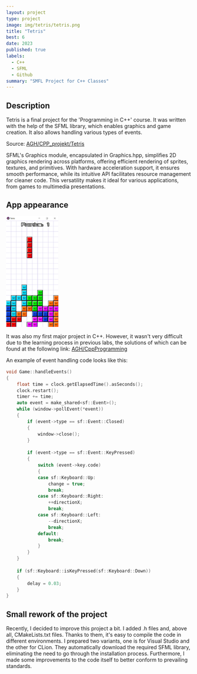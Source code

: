```yaml
---
layout: project
type: project
image: img/tetris/tetris.png
title: "Tetris"
best: 6
date: 2023
published: true
labels:
  - C++
  - SFML
  - Github
summary: "SMFL Project for C++ Classes"
---
```


## Description
Tetris is a final project for the 'Programming in C++' course. It was written with the help of the SFML library, which enables graphics and game creation. It also allows handling various types of events.

Source: <a href="https://github.com/23adrian2300/CPP_projekt-AGH">AGH/CPP_projekt/Tetris</a>

SFML's Graphics module, encapsulated in Graphics.hpp, simplifies 2D graphics rendering across platforms, offering efficient rendering of sprites, textures, and primitives. With hardware acceleration support, it ensures smooth performance, while its intuitive API facilitates resource management for cleaner code. This versatility makes it ideal for various applications, from games to multimedia presentations.

## App appearance

<div class="text-center p-4">
  <img height="300" src="../img/tetris/tetrisGame.png" class="img-thumbnail" >
</div>

It was also my first major project in C++. However, it wasn't very difficult due to the learning process in previous labs, the solutions of which can be found at the following link:
<a href="https://github.com/23adrian2300/CPP-AGH">AGH/CppProgramming</a>

An example of event handling code looks like this:

```cpp
void Game::handleEvents()
{
    float time = clock.getElapsedTime().asSeconds();
    clock.restart();
    timer += time;
    auto event = make_shared<sf::Event>();
    while (window->pollEvent(*event))
    {
        if (event->type == sf::Event::Closed)
        {
            window->close();
        }

        if (event->type == sf::Event::KeyPressed)
        {
            switch (event->key.code)
            {
            case sf::Keyboard::Up:
                change = true;
                break;
            case sf::Keyboard::Right:
                ++directionX;
                break;
            case sf::Keyboard::Left:
                --directionX;
                break;
            default:
                break;
            }
        }
    }

    if (sf::Keyboard::isKeyPressed(sf::Keyboard::Down))
    {
        delay = 0.03;
    }
}
```
## Small rework of the project
Recently, I decided to improve this project a bit. I added .h files and, above all, CMakeLists.txt files. Thanks to them, it's easy to compile the code in different environments. I prepared two variants, one is for Visual Studio and the other for CLion. They automatically download the required SFML library, eliminating the need to go through the installation process. Furthermore, I made some improvements to the code itself to better conform to prevailing standards.

